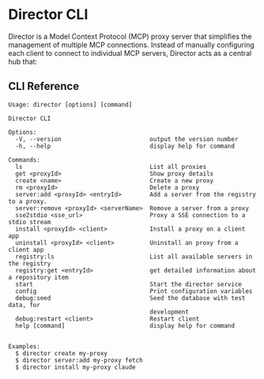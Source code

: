 # Director CLI

Director is a Model Context Protocol (MCP) proxy server that simplifies the management of multiple MCP connections. Instead of manually configuring each client to connect to individual MCP servers, Director acts as a central hub that:

## CLI Reference

```
Usage: director [options] [command]

Director CLI

Options:
  -V, --version                         output the version number
  -h, --help                            display help for command

Commands:
  ls                                    List all proxies
  get <proxyId>                         Show proxy details
  create <name>                         Create a new proxy
  rm <proxyId>                          Delete a proxy
  server:add <proxyId> <entryId>        Add a server from the registry to a proxy.
  server:remove <proxyId> <serverName>  Remove a server from a proxy
  sse2stdio <sse_url>                   Proxy a SSE connection to a stdio stream
  install <proxyId> <client>            Install a proxy on a client app
  uninstall <proxyId> <client>          Uninstall an proxy from a client app
  registry:ls                           List all available servers in the registry
  registry:get <entryId>                get detailed information about a repository item
  start                                 Start the director service
  config                                Print configuration variables
  debug:seed                            Seed the database with test data, for
                                        development
  debug:restart <client>                Restart client
  help [command]                        display help for command


Examples:
  $ director create my-proxy
  $ director server:add my-proxy fetch
  $ director install my-proxy claude
```